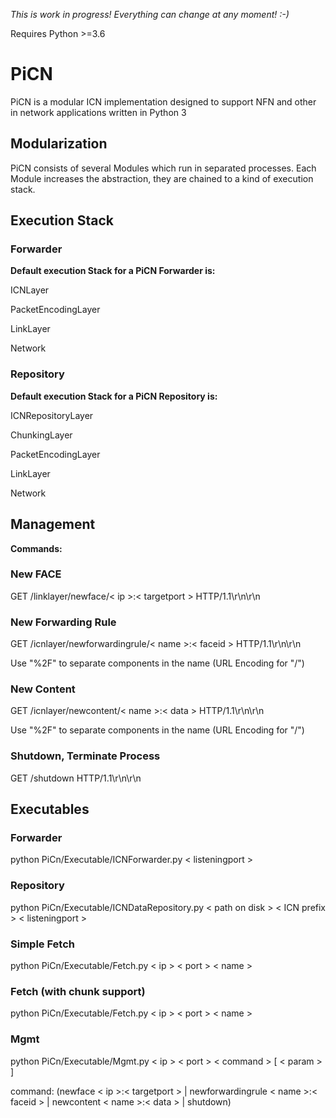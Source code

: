 *This is work in progress! Everything can change at any moment! :-)*

Requires Python  >=3.6 

# PiCN 
PiCN is a modular ICN implementation designed to support NFN and
other in network applications written in Python 3

## Modularization
PiCN consists of several Modules which run in separated processes. 
Each Module increases the abstraction, they are chained to a kind 
of execution stack. 


## Execution Stack

### Forwarder

**Default execution Stack for a PiCN Forwarder is:**

ICNLayer 

PacketEncodingLayer

LinkLayer

Network

### Repository

**Default execution Stack for a PiCN Repository is:**

ICNRepositoryLayer

ChunkingLayer

PacketEncodingLayer

LinkLayer

Network

## Management

**Commands:**

### New FACE

GET /linklayer/newface/< ip >:< targetport > HTTP/1.1\r\n\r\n

### New Forwarding Rule

GET /icnlayer/newforwardingrule/< name >:< faceid > HTTP/1.1\r\n\r\n

Use "%2F" to separate components in the name (URL Encoding for "/")

### New Content 

GET /icnlayer/newcontent/< name >:< data > HTTP/1.1\r\n\r\n

Use "%2F" to separate components in the name (URL Encoding for "/")

### Shutdown, Terminate Process

GET /shutdown HTTP/1.1\r\n\r\n

## Executables

### Forwarder
python PiCn/Executable/ICNForwarder.py < listeningport >

### Repository
python PiCn/Executable/ICNDataRepository.py < path on disk > < ICN prefix > < listeningport >


### Simple Fetch
python PiCn/Executable/Fetch.py < ip > < port > < name >

### Fetch (with chunk support)
python PiCn/Executable/Fetch.py < ip > < port > < name >

### Mgmt
python PiCn/Executable/Mgmt.py < ip > < port > < command > [ < param > ]

command: (newface < ip >:< targetport > | newforwardingrule < name >:< faceid > | newcontent < name >:< data > | shutdown)
